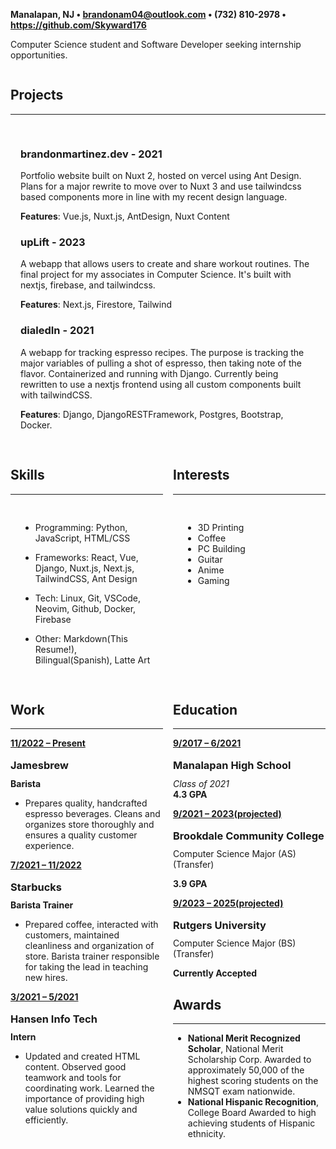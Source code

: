 
**Manalapan, NJ • brandonam04@outlook.com • (732) 810-2978 • https://github.com/Skyward176**


Computer Science student and Software Developer seeking internship opportunities.

<div style= "display:flex">
<div style="width:100%;">

## Projects

---
<div style="padding:1rem">

### brandonmartinez.dev - 2021
Portfolio website built on Nuxt 2, hosted on vercel using Ant Design. Plans for a major rewrite to move over to Nuxt 3 and use tailwindcss based components more in line with my recent design language.

**Features**: Vue.js, Nuxt.js, AntDesign, Nuxt Content

### upLift - 2023
A webapp that allows users to create and share workout routines. The final project for my associates in Computer Science. It's built with nextjs, firebase, and tailwindcss. 

**Features**: Next.js, Firestore, Tailwind

### dialedIn - 2021

A webapp for tracking espresso recipes. The purpose is tracking the major variables of pulling a shot of espresso, then taking note of the flavor. Containerized and running with Django. Currently being rewritten to use a nextjs frontend using all custom components built with tailwindCSS.

**Features**: Django, DjangoRESTFramework, Postgres, Bootstrap, Docker.
</div>
</div>

</div>

<div style= "display:flex">

<div style= "width:50%; margin-right:1rem;">

## Skills 

--- 
<div style="padding:1rem">

- Programming: Python, JavaScript, HTML/CSS

- Frameworks: React, Vue, Django, Nuxt.js, Next.js, TailwindCSS, Ant Design

- Tech: Linux, Git, VSCode, Neovim, Github, Docker, Firebase

- Other: Markdown(This Resume!), Bilingual(Spanish), Latte Art

</div>

</div>

<div style="width:50%">

## Interests

---
<div style="padding:1rem">

- 3D Printing
- Coffee
- PC Building
- Guitar
- Anime
- Gaming
</div>
</div>

</div>

</div>

<div style="display:flex">
<div style="width:50%; margin-right:1rem;height:100%;">

## Work

---

<span style="text-decoration:underline">**11/2022 – Present**
<h3 style="line-height:0.5rem">Jamesbrew</h3>

**Barista**
- Prepares quality, handcrafted espresso beverages. Cleans and organizes store thoroughly and ensures a quality customer experience. 


<span style="text-decoration:underline">**7/2021 – 11/2022**
<h3 style="line-height:0.5rem">Starbucks</h3>

**Barista Trainer**
- Prepared coffee, interacted with customers, maintained cleanliness and organization of store. Barista trainer responsible for taking the lead in teaching new hires.  
 
<span style="text-decoration:underline">**3/2021 – 5/2021**
<h3 style="line-height:0.5rem">Hansen Info Tech</h3>

**Intern**
- Updated and created HTML content. Observed good teamwork and tools for coordinating work. Learned the importance of providing high value solutions quickly and efficiently.
</div>
<div style="width:50%">
<div style="">

## Education		

---

<span style="text-decoration:underline">**9/2017 – 6/2021**</span>
<h3 style="line-height:.5rem"> Manalapan High School </h3>

*Class of 2021*  
**4.3 GPA**

<span style="text-decoration:underline">**9/2021 – 2023(projected)**</span>  
<h3 style="line-height:.5rem">Brookdale Community College</h3>

Computer Science Major (AS)(Transfer)

**3.9 GPA**


<span style="text-decoration:underline">**9/2023 – 2025(projected)**</span>  
<h3 style="line-height:.5rem">Rutgers University</h3>

Computer Science Major (BS)(Transfer)  

**Currently Accepted**

</div>
<div style=>

## Awards

---

- **National Merit Recognized Scholar**, National Merit Scholarship Corp.
    Awarded to approximately 50,000 of the highest scoring students on the NMSQT exam nationwide.
- **National Hispanic Recognition**, College Board
    Awarded to high achieving students of Hispanic ethnicity.
</div>
</div>
</div>
